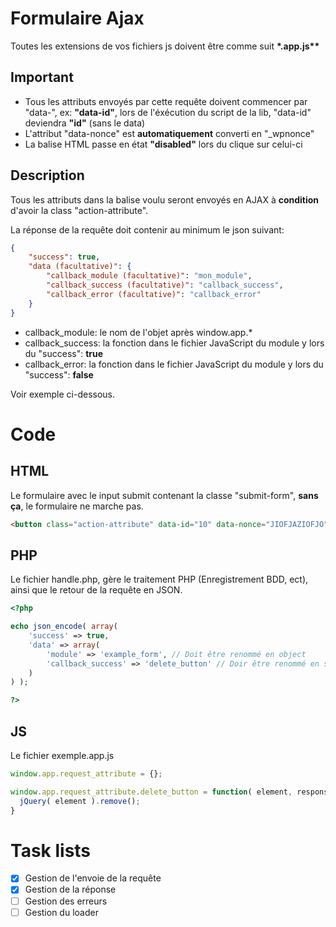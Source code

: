 # Formulaire Ajax

Toutes les extensions de vos fichiers js doivent être comme suit __*.app.js**__

## Important

- Tous les attributs envoyés par cette requête doivent commencer par "data-", ex: **"data-id"**, lors de l'éxécution du script de la lib, "data-id" deviendra **"id"** (sans le data)
- L'attribut "data-nonce" est **automatiquement** converti en "_wpnonce"
- La balise HTML passe en état **"disabled"** lors du clique sur celui-ci

## Description

Tous les attributs dans la balise voulu seront envoyés en AJAX à **condition** d'avoir la class "action-attribute".

La réponse de la requête doit contenir au minimum le json suivant:
```json
{
	"success": true,
	"data (facultative)": {
		"callback_module (facultative)": "mon_module",
		"callback_success (facultative)": "callback_success",
		"callback_error (facultative)": "callback_error"
	}
}
```

- callback_module: le nom de l'objet après window.app.*
- callback_success: la fonction dans le fichier JavaScript du module y lors du "success": **true**
- callback_error: la fonction dans le fichier JavaScript du module y lors du "success": **false**

Voir exemple ci-dessous.

# Code

## HTML

Le formulaire avec le input submit contenant la classe "submit-form", **sans ça**, le formulaire ne marche pas.

```html
<button class="action-attribute" data-id="10" data-nonce="JIOFJAZIOFJO">Clique moi!</button>
```

## PHP

Le fichier handle.php, gère le traitement PHP (Enregistrement BDD, ect), ainsi que le retour de la requête en JSON.

```php
<?php

echo json_encode( array(
    'success' => true,
    'data' => array(
        'module' => 'example_form', // Doit être renommé en object
        'callback_success' => 'delete_button' // Doir être renommé en success
    )
) );

?>
```

## JS

Le fichier exemple.app.js

```js
window.app.request_attribute = {};

window.app.request_attribute.delete_button = function( element, response ) {
  jQuery( element ).remove();
}
```

# Task lists

- [x] Gestion de l'envoie de la requête
- [x] Gestion de la réponse
- [ ] Gestion des erreurs
- [ ] Gestion du loader
